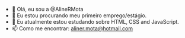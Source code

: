 - 👋 Olá, eu sou a @AlineRMota
- 👀 Eu estou procurando meu primeiro emprego/estágio.
- 🌱 Eu atualmente estou estudando sobre HTML, CSS and JavaScript.
- 📫 Como me encontrar: aliner.mota@hotmail.com

<!---
AlineRMota/AlineRMota is a ✨ special ✨ repository because its `README.md` (this file) appears on your GitHub profile.
You can click the Preview link to take a look at your changes.
--->

